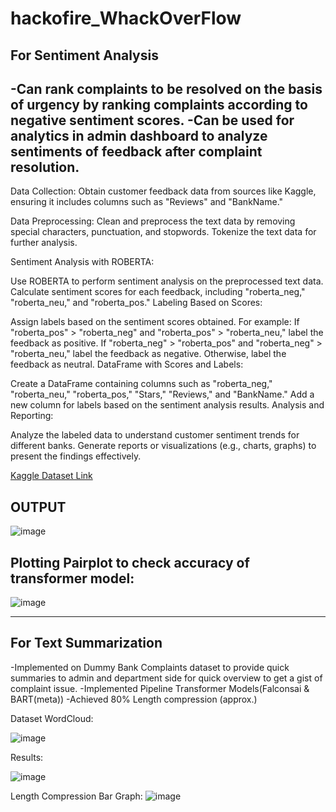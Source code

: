 # hackofire_WhackOverFlow
## For Sentiment Analysis
-Can rank complaints to be resolved on the basis of urgency by ranking complaints according to negative sentiment scores.
-Can be used for analytics in admin dashboard to analyze sentiments of feedback after complaint resolution.
--------------------------------------------------------------------------------------------------------------------------------------------------------------------------------------------------------------------
Data Collection: Obtain customer feedback data from sources like Kaggle, ensuring it includes columns such as "Reviews" and "BankName."

Data Preprocessing: Clean and preprocess the text data by removing special characters, punctuation, and stopwords. Tokenize the text data for further analysis.

Sentiment Analysis with ROBERTA:

Use ROBERTA to perform sentiment analysis on the preprocessed text data.
Calculate sentiment scores for each feedback, including "roberta_neg," "roberta_neu," and "roberta_pos."
Labeling Based on Scores:

Assign labels based on the sentiment scores obtained. For example:
If "roberta_pos" > "roberta_neg" and "roberta_pos" > "roberta_neu," label the feedback as positive.
If "roberta_neg" > "roberta_pos" and "roberta_neg" > "roberta_neu," label the feedback as negative.
Otherwise, label the feedback as neutral.
DataFrame with Scores and Labels:

Create a DataFrame containing columns such as "roberta_neg," "roberta_neu," "roberta_pos," "Stars," "Reviews," and "BankName."
Add a new column for labels based on the sentiment analysis results.
Analysis and Reporting:

Analyze the labeled data to understand customer sentiment trends for different banks.
Generate reports or visualizations (e.g., charts, graphs) to present the findings effectively.

[Kaggle Dataset Link](https://www.kaggle.com/datasets/darpan25bajaj/bank-reviewcomplaint-analysis)
## OUTPUT
![image](https://github.com/Aarya-0504/hackofire_WhackOverFlow/assets/97930406/bebc2a29-a1ed-4942-979c-a58a5e2c6d76)
## Plotting Pairplot to check accuracy of transformer model:
![image](https://github.com/Aarya-0504/hackofire_WhackOverFlow/assets/97930406/9a811aa4-dab1-41d9-9c9a-5f5ba1f7a32f)

--------------------------------------------------------------------------------------------------------------------------------------------------------------------------------------------------------------------
## For Text Summarization
-Implemented on Dummy Bank Complaints dataset to provide quick summaries to admin and department side for quick overview to get a gist of complaint issue.
-Implemented Pipeline Transformer Models(Falconsai & BART(meta))
-Achieved 80% Length compression (approx.) 

Dataset WordCloud:

![image](https://github.com/Aarya-0504/hackofire_WhackOverFlow/assets/97930406/595b3a48-396e-4437-8e7b-2ba65fdff948)

Results:

![image](https://github.com/Aarya-0504/hackofire_WhackOverFlow/assets/97930406/4ce21d10-49f6-40c2-a2d9-880bcae99b2b)

Length Compression Bar Graph:
![image](https://github.com/Aarya-0504/hackofire_WhackOverFlow/assets/97930406/954812dc-ef1e-431f-8a82-d5e0a11b4fb5)





